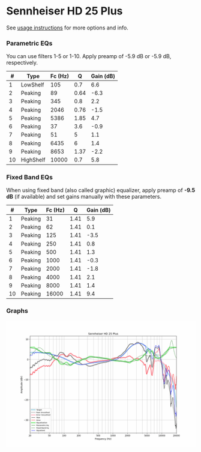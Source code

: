 # Sennheiser HD 25 Plus
See [usage instructions](https://github.com/jaakkopasanen/AutoEq#usage) for more options and info.

### Parametric EQs
You can use filters 1-5 or 1-10. Apply preamp of -5.9 dB or -5.9 dB, respectively.

|   # | Type      |   Fc (Hz) |    Q |   Gain (dB) |
|-----|-----------|-----------|------|-------------|
|   1 | LowShelf  |       105 | 0.7  |         6.6 |
|   2 | Peaking   |        89 | 0.64 |        -6.3 |
|   3 | Peaking   |       345 | 0.8  |         2.2 |
|   4 | Peaking   |      2046 | 0.76 |        -1.5 |
|   5 | Peaking   |      5386 | 1.85 |         4.7 |
|   6 | Peaking   |        37 | 3.6  |        -0.9 |
|   7 | Peaking   |        51 | 5    |         1.1 |
|   8 | Peaking   |      6435 | 6    |         1.4 |
|   9 | Peaking   |      8653 | 1.37 |        -2.2 |
|  10 | HighShelf |     10000 | 0.7  |         5.8 |

### Fixed Band EQs
When using fixed band (also called graphic) equalizer, apply preamp of **-9.5 dB** (if available) and set gains manually with these parameters.

|   # | Type    |   Fc (Hz) |    Q |   Gain (dB) |
|-----|---------|-----------|------|-------------|
|   1 | Peaking |        31 | 1.41 |         5.9 |
|   2 | Peaking |        62 | 1.41 |         0.1 |
|   3 | Peaking |       125 | 1.41 |        -3.5 |
|   4 | Peaking |       250 | 1.41 |         0.8 |
|   5 | Peaking |       500 | 1.41 |         1.3 |
|   6 | Peaking |      1000 | 1.41 |        -0.3 |
|   7 | Peaking |      2000 | 1.41 |        -1.8 |
|   8 | Peaking |      4000 | 1.41 |         2.1 |
|   9 | Peaking |      8000 | 1.41 |         1.4 |
|  10 | Peaking |     16000 | 1.41 |         9.4 |

### Graphs
![](./Sennheiser%20HD%2025%20Plus.png)

